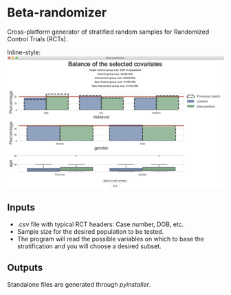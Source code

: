 # Beta-randomizer

Cross-platform generator of stratified random samples for Randomized Control Trials (RCTs).

Inline-style: 
![alt text](https://github.com/NYUMarron/beta-randomizer/blob/master/beta-randomizer_screenshot.png "Sample - balance")


## Inputs

* .csv file with typical RCT headers: Case number, DOB, etc.
* Sample size for the desired population to be tested.
* The program will read the possible variables on which to base the stratification and you will choose a desired subset.

## Outputs

Standalone files are generated through _pyinstaller_. 

